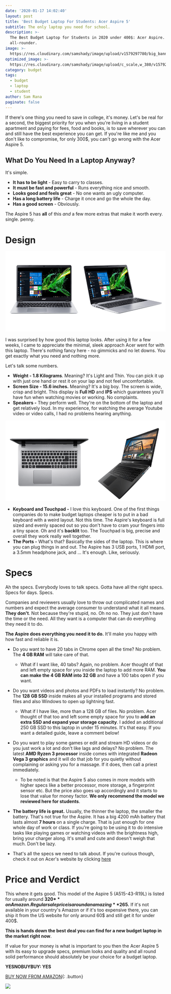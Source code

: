 ```yaml
---
date: '2020-01-17 14:02:40'
layout: post
title: 'Best Budget Laptop For Students: Acer Aspire 5'
subtitle: The only laptop you need for school.
description: >-
  The Best Budget Laptop for Students in 2020 under 400$: Acer Aspire. A true
  all-rounder.
image: >-
  https://res.cloudinary.com/samshady/image/upload/v1579297780/big_banner_vvernt.png
optimized_image: >-
  https://res.cloudinary.com/samshady/image/upload/c_scale,w_380/v1579297780/big_banner_vvernt.png
category: budget
tags:
  - budget
  - laptop
  - student
author: Sam Rana
paginate: false
---
```

If there's one thing you need to save in college, it's money. Let's be real for a second, the biggest priority for you when you're living in a student apartment and paying for fees, food and books, is to save wherever you can and still have the best experience you can get. If you're like me and you don't like to compromise, for only 300$, you can't go wrong with the Acer Aspire 5.

## What Do You Need In a Laptop Anyway?

It's simple. 

* **It has to be light** - Easy to carry to classes.
* **It must be fast and powerful** - Runs everything nice and smooth.
* **Looks good and feels great** - No one wants an ugly computer.
* **Has a long battery life** - Charge it once and go the whole the day.
* **Has a good screen** - Obviously.

The Aspire 5 has **all** of this *and* a few more extras that make it worth every. single. penny. 

# Design

![Photo of the Acer Aspire 5 from the front and side views](/assets/img/uploads/photo.png "Front and Side view")

I was surprised by how good this laptop looks. After using it for a few weeks, I came to appreciate the minimal, sleek approach Acer went for with this laptop. There's nothing fancy here - no gimmicks and no let downs. You get exactly what you need and nothing more.

Let's talk some numbers.

* **Weight - 1.8 Kilograms**. Meaning? It's Light and Thin. You can pick it up with just one hand or rest it on your lap and not feel uncomfortable.
* **Screen Size - 15.6 inches.** Meaning? It's a big boy. The screen is wide, crisp and bright. This display is **Full HD** and **IPS** which guarantees you'll have fun when watching movies or working. No complaints.
* **Speakers -** They perform well. They're on the bottom of the laptop and get relatively loud. In my experience, for watching the average Youtube video or video calls, I had no problems hearing anything.

![Aspire's full sized keyboard and touchpad and side view.](/assets/img/uploads/keyboard.png "Touchpad and keyboard")

* **Keyboard and Touchpad -** I love this keyboard. One of the first things companies do to make budget laptops cheaper is to put in a bad keyboard with a weird layout. Not this time. The Aspire's keyboard is full sized and evenly spaced out so you don't have to cram your fingers into a tiny space. Oh and it's **backlit** too. The Touchpad is big, precise and overall they work really well together.
* **The Ports -** What's that? Basically the sides of the laptop. This is where you can plug things in and out. The Aspire has 3 USB ports, 1 HDMI port, a 3.5mm headphone jack, and ... It's enough. Like, seriously.

# Specs

Ah the specs. Everybody loves to talk specs. Gotta have all the right specs. Specs for days. Specs.

Companies and reviewers usually love to throw out complicated names and numbers and expect the average consumer to understand what it all means. **They don't**. Not because they're stupid, no. Oh no no. They just don't have the time or the need. All they want is a computer that can do everything they need it to do. 

**The Aspire does everything you need it to do.** It'll make you happy with how fast and reliable it is. 

* Do you want to have 20 tabs in Chrome open all the time? No problem. The **4 GB RAM** will take care of that.

  * What if I want like, 40 tabs? Again, no problem. Acer thought of that and left empty space for you inside the laptop to add more RAM. **You can make the 4 GB RAM into 32 GB** and have a 100 tabs open if you want.
* Do you want videos and photos and PDFs to load instantly? No problem. The **128 GB SSD** inside makes all your installed programs and stored files and also Windows to open up lightning fast.

  * What if I have like, more than a 128 GB of files. No problem. Acer thought of that too and left some empty space for you to **add an extra SSD and expand your storage capacity**. I added an additional 250 GB SSD to this laptop in under 15 minutes. It's that easy. If you want a detailed guide, leave a comment below!
* Do you want to play some games or edit and stream HD videos or do you just work a lot and don't like lags and delays? No problem. The latest **AMD Ryzen 3 processor** inside comes with integrated **Radeon Vega 3 graphics** and it will do that job for you quietly without complaining or asking you for a massage. If it does, then call a priest immediately.

  * To be noted is that the Aspire 5 also comes in more models with higher specs like a better processor, more storage, a fingerprint sensor etc. But the price also goes up accordingly and it starts to lose that value for money factor. **We only recommend the model we reviewed here for students**.
* **The battery life is great.** Usually, the thinner the laptop, the smaller the battery. That's not true for the Aspire. It has a big 4200 mAh battery that lasts almost **7 hours** on a single charge. That is just enough for one whole day of work or class. If you're going to be using it to do intensive tasks like playing games or watching videos with the brightness high, bring your charger along. It's small and cute and doesn't weigh that much. Don't be lazy. 
* That's all the specs we need to talk about. If you're curious though, check it out on Acer's website by clicking [here](https://www.acer.com/ac/en/US/content/model/NX.HG8AA.001)

# Price and Verdict

This where it gets good. This model of the Aspire 5 (A515-43-R19L) is listed for usually around **320$** on Amazon. Regular sale price is around an amazing **265$.** If it's not available in your country's Amazon or if it's too expensive there, you can ship it from the US website for only around 60$ and still get it for under 400$.  

**This is hands down the best deal you can find for a new budget laptop in the market right now**. 

If value for your money is what is important to you then the Acer Aspire 5 with its easy to upgrade specs, premium looks and quality and all round solid performance should absolutely be your choice for a budget laptop.

**YESNOBUYBUY: YES**

[BUY NOW FROM AMAZON](https://assoc-redirect.amazon.com/g/r/https://www.amazon.com/dp/B07RF1XD36?tag=yesnobuybuy-20){: .button}

<a target="_blank"  href="https://www.amazon.com/gp/product/B07CVL2D2S/ref=as_li_tl?ie=UTF8&camp=1789&creative=9325&creativeASIN=B07CVL2D2S&linkCode=as2&tag=yesnobuybuy-20&linkId=8c65f73325d567d3e10993e0c622d78f"><img border="0" src="//ws-na.amazon-adsystem.com/widgets/q?_encoding=UTF8&MarketPlace=US&ASIN=B07CVL2D2S&ServiceVersion=20070822&ID=AsinImage&WS=1&Format=_SL250_&tag=yesnobuybuy-20" ></a><img src="//ir-na.amazon-adsystem.com/e/ir?t=yesnobuybuy-20&l=am2&o=1&a=B07CVL2D2S" width="1" height="1" border="0" alt="" style="border:none !important; margin:0px !important;" />
